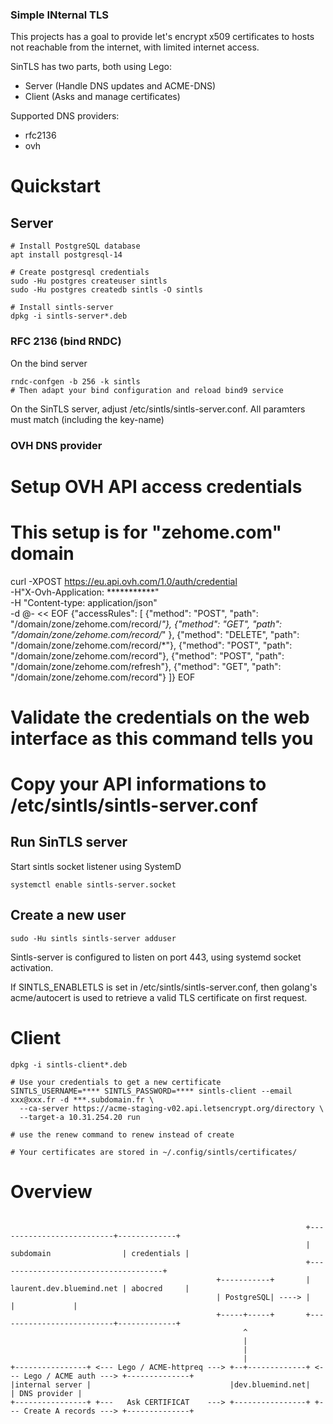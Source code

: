 ### Simple INternal TLS
This projects has a goal to provide let's encrypt x509 certificates to
hosts not reachable from the internet, with limited internet access.

SinTLS has two parts, both using Lego:
  - Server (Handle DNS updates and ACME-DNS)
  - Client (Asks and manage certificates)


Supported DNS providers:
  - rfc2136
  - ovh

# Quickstart

## Server

```shell
# Install PostgreSQL database
apt install postgresql-14

# Create postgresql credentials
sudo -Hu postgres createuser sintls
sudo -Hu postgres createdb sintls -O sintls

# Install sintls-server
dpkg -i sintls-server*.deb
```

### RFC 2136 (bind RNDC)
On the bind server
```shell
rndc-confgen -b 256 -k sintls
# Then adapt your bind configuration and reload bind9 service
```
On the SinTLS server, adjust /etc/sintls/sintls-server.conf. All paramters must match (including the key-name)

### OVH DNS provider

# Setup OVH API access credentials
# This setup is for "zehome.com" domain
curl -XPOST https://eu.api.ovh.com/1.0/auth/credential \
  -H"X-Ovh-Application: ***********" \
  -H "Content-type: application/json" \
  -d @- << EOF
{"accessRules": [
  {"method": "POST", "path": "/domain/zone/zehome.com/record/*"},
  {"method": "GET", "path": "/domain/zone/zehome.com/record/*" },
  {"method": "DELETE", "path": "/domain/zone/zehome.com/record/*"},
  {"method": "POST", "path": "/domain/zone/zehome.com/record"},
  {"method": "POST", "path": "/domain/zone/zehome.com/refresh"},
  {"method": "GET", "path": "/domain/zone/zehome.com/record"}
]}
EOF
# Validate the credentials on the web interface as this command tells you
# Copy your API informations to /etc/sintls/sintls-server.conf


## Run SinTLS server
Start sintls socket listener using SystemD
```
systemctl enable sintls-server.socket
```

## Create a new user
```
sudo -Hu sintls sintls-server adduser
```

Sintls-server is configured to listen on port 443, using systemd socket activation.

If SINTLS_ENABLETLS is set in /etc/sintls/sintls-server.conf, then golang's
acme/autocert is used to retrieve a valid TLS certificate on first request.


# Client

```shell
dpkg -i sintls-client*.deb

# Use your credentials to get a new certificate
SINTLS_USERNAME=**** SINTLS_PASSWORD=**** sintls-client --email xxx@xxx.fr -d ***.subdomain.fr \
  --ca-server https://acme-staging-v02.api.letsencrypt.org/directory \
  --target-a 10.31.254.20 run

# use the renew command to renew instead of create

# Your certificates are stored in ~/.config/sintls/certificates/
```


# Overview

```text

                                                                  +--------------------------+-------------+
                                                                  | subdomain                | credentials |
                                                                  +-------------------------------------+
                                              +-----------+       | laurent.dev.bluemind.net | abocred     |
                                              | PostgreSQL| ----> |                          |             |
                                              +-----+-----+       +--------------------------+-------------+
                                                    ^
                                                    |
                                                    |
                                                    |
+----------------+ <--- Lego / ACME-httpreq ---> +--+-------------+ <--- Lego / ACME auth ---> +--------------+
|internal server |                               |dev.bluemind.net|                            | DNS provider |
+----------------+ +---   Ask CERTIFICAT    ---> +----------------+ +--- Create A records ---> +--------------+

```

